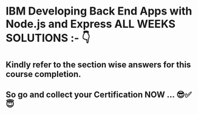 # IBM Developing Back End Apps with Node.js and Express ALL WEEKS SOLUTIONS :- 👇
## Kindly refer to the section wise answers for this course completion.
## So go and collect your Certification NOW ... 😎✅😇
